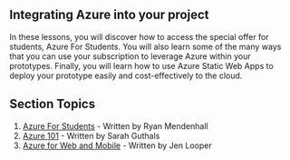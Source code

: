 ## Integrating Azure into your project

In these lessons, you will discover how to access the special offer for students, Azure For Students. You will also learn some of the many ways that you can use your subscription to leverage Azure within your prototypes. Finally, you will learn how to use Azure Static Web Apps to deploy your prototype easily and cost-effectively to the cloud.

## Section Topics

1. [Azure For Students](../5-Integrating-Azure/1.%20Azure%20for%20Students) - Written by Ryan Mendenhall
2. [Azure 101](../5-Integrating-Azure/2.%20Azure%20101) - Written by Sarah Guthals
3. [Azure for Web and Mobile](../5-Integrating-Azure/3.%20An%20Intro%20to%20Azure%20Web%20%26%20Mobile%20Apps) - Written by Jen Looper
